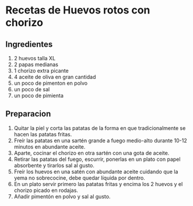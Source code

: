 # Recetas de Huevos rotos con chorizo

## Ingredientes

1. 2 huevos talla XL
2. 2 papas medianas
3. 1 chorizo extra picante
4. 4 aceite de oliva en gran cantidad
5. un poco de pimenton en polvo
6. un poco de sal
7. un poco de pimienta

## Preparacion

1. Quitar la piel y corta las patatas de la forma en que tradicionalmente se hacen las
patatas fritas.
2. Freír las patatas en una sartén grande a fuego medio-alto durante 10-12 minutos
en abundante aceite.
3. Aparte, cocinar el chorizo ​en otra sartén con una gota de aceite.
4. Retirar las patatas del fuego, escurrir, ponerlas en un plato con papel absorbente
y tirarlos sal al gusto.
5. Freír los huevos en una satén con abundante aceite cuidando que la yema no
sobrecocine, debe quedar líquida por dentro.
6. En un plato servir primero las patatas fritas y encima los 2 huevos y el chorizo
​picado en rodajas.
7. Añadir pimentón en polvo y sal al gusto.


